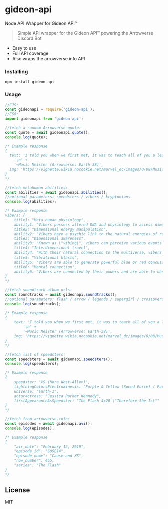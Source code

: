 # gideon-api
Node API Wrapper for Gideon API™

> Simple API wrapper for the Gideon API™ powering the Arrowverse Discord Bot

- Easy to use
- Full API coverage
- Also wraps the arrowverse.info API

### Installing

```npm install gideon-api```


### Usage

```js
//CJS:
const gideonapi = require('gideon-api');
//ES6:
import gideonapi from 'gideon-api';

//fetch a random Arrowverse quote:
const quote = await gideonapi.quote();
console.log(quote);

/* Example response
{
  text: 'I told you when we first met, it was to teach all of you a lesson. Because I see everything and I saw two people, with two broken hearts.\n' +
    '\n' +
    '~Music Meister (Arrowverse: Earth-38)',
  img: 'https://vignette.wikia.nocookie.net/marvel_dc/images/0/08/Music_Meister_Arrow_Earth-38_002.jpg/revision/latest/window-crop/width/200/x-offset/14/y-offset/0/window-width/786/window-height/785?cb=20190929051823'
}
*/

//fetch metahuman abilities:
const abilities = await gideonapi.abilities();
//optional parameters: speedsters / vibers / kryptonians
console.log(abilities);

/* Example response
vibers: {
    title1: "Meta-human physiology",
    ability1: "Vibers possess altered DNA and physiology to access dimensional energy.",
    title2: "Dimensional energy manipulation",
    ability2: "Vibers have a psychic link to the natural energies of reality, allowing them to connect with various vibrations of the multiverse and manipulate them for various effects.",
    title3: "Dimensional awareness",
    ability3: "Known as \"vibing\", vibers can perceive various events throughout time and space, letting them see into the past and future as well as parallel dimensions, even into the very Speed Force itself.",
    title4: "Interdimensional travel",
    ability4: "With their natural connection to the multiverse, vibers can open portals to other dimensions. Being a noticeably more advanced ability, they are shown to need focus and a proper awareness of their intended target.",
    title5: "Vibrational blasts",
    ability5: "Vibers are able to generate powerful blue or red concussive blasts of vibrations from their hands capable of propelling full-grown humans through the air.",
    title6: "Mental connection",
    ability6: "Vibers are connected by their powers and are able to observe each other if they\'re skilled enough."
}
*/

//fetch soundtrack album urls:
const soundtracks = await gideonapi.soundtracks();
//optional parameters: flash / arrow / legends / supergirl / crossovers
console.log(soundtracks);

/* Example response
{
    text: 'I told you when we first met, it was to teach all of you a lesson. Because I see everything and I saw two people, with two broken hearts.\n' +
        '\n' +
        '~Music Meister (Arrowverse: Earth-38)',
    img: 'https://vignette.wikia.nocookie.net/marvel_dc/images/0/08/Music_Meister_Arrow_Earth-38_002.jpg/revision/latest/window-crop/width/200/x-offset/14/y-offset/0/window-width/786/window-height/785?cb=20190929051823'
}
*/

//fetch list of speedsters:
const speedsters = await gideonapi.speedsters();
console.log(speedsters);

/* Example response
{
    speedster: "XS (Nora West-Allen)",
    lightningColorsElectrokinesis: "Purple & Yellow (Speed Force) / Purple & Red (Negative Speed Force)",
    universe: "Earth-1",
    actoractress: "Jessica Parker Kennedy",
    firstAppearanceAsSpeedster: "The Flash 4x20 \"Therefore She Is\""
}
*/

//fetch from arrowverse.info:
const episodes = await gideonapi.avi();
console.log(episodes);

/* Example response
{
    "air_date": "February 12, 2019",
    "episode_id": "S05E14",
    "episode_name": "Cause and XS",
    "row_number": 455,
    "series": "The Flash"
}
*/
```
## License

MIT